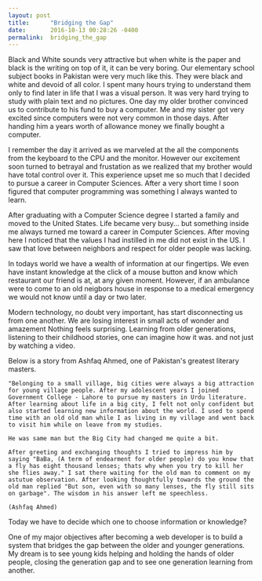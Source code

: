 ```yaml
---
layout: post
title:      "Bridging the Gap"
date:       2016-10-13 00:28:26 -0400
permalink:  bridging_the_gap
---
```


Black and White sounds very attractive but when white is the paper and black is the writing on top of it, it can be very boring. Our elementary school subject books in Pakistan were very much like this. They were black and white and devoid of all color. I spent many hours trying to understand them only to find later in life that I was a visual person. It was very hard trying to study with plain text and no pictures. One day my older brother convinced us to contribute to his fund to buy a computer. Me and my sister got very excited since computers were not very common in those days. After handing him a years worth of allowance money we finally bought a computer. 

I remember the day it arrived as we marveled at the all the components from the keyboard to the CPU and the monitor. However our excitement soon turned to betrayal and frustation as we realized that my brother would have total control over it. This experience upset me so much that I decided to pursue a career in Computer Sciences. After a very short time I soon figured that computer programming was something I always wanted to learn. 

After graduating with a Computer Science degree I started a family and moved to the United States. Life became very busy... but something inside me always turned me toward a career in Computer Sciences. After moving here I noticed that the values I had instilled in me did not exist in the US. I saw that love between neighbors and respect for older people was lacking. 

In todays world we have a wealth of information at our fingertips. We even have instant knowledge at the click of a mouse button and know which restaurant our friend is at, at any given moment. However, if an ambulance were to come to an old neigbors house in response to a medical emergency we would not know until a day or two later.

Modern technology, no doubt very important, has start disconnecting us from one another.  We are losing interest in small acts of wonder and amazement Nothing feels surprising.  Learning from older generations, listening to their childhood stories, one can imagine how it was. and not just by watching a video.

Below is a story from Ashfaq Ahmed, one of Pakistan's greatest literary masters.

```
"Belonging to a small village, big cities were always a big attraction for young village people. After my adolescent years I joined Government College - Lahore to pursue my masters in Urdu literature. After learning about life in a big city, I felt not only confident but also started learning new information about the world. I used to spend time with an old old man while I as living in my village and went back to visit him while on leave from my studies. 

He was same man but the Big City had changed me quite a bit. 

After greeting and exchanging thoughts I tried to impress him by saying "BaBa, (A term of endearment for older people) do you know that a fly has eight thousand lenses; thats why when you try to kill her she flies away." I sat there waiting for the old man to comment on my astutue observation. After looking thoughtfully towards the ground the old man replied "But son, even with so many lenses, the fly still sits on garbage". The wisdom in his answer left me speechless.

(Ashfaq Ahmed)
```
Today we have to decide which one to choose information or knowledge?

One of my major objectives after becoming a web developer is to build a system that bridges the gap between the older and younger generations. My dream is to see young kids helping and holding the hands of older people, closing the generation gap and to see one generation learning from another. 
 




